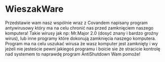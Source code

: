 # WieszakWare
Przedstawie wam nasz wspólnie wraz z Covandem napisany program antywirusowy który ma na celu chronić nas przed zamknięciem naszego komputera! Takie wirusy jak np: Mr.Major 2.0 (dosyć znany i bardzo groźny wirus), lub inne programy które dokonują zamknięcia naszego komputera. Program ma na celu uszukać wirusa że wasz komputer jest zamknięty i wy jeżeli nie jesteście pewni jakiegoś programu i boicie sie że stracicie kontrolę nad systemem to naprawdę program AntiShutdown Wam pomoże!
